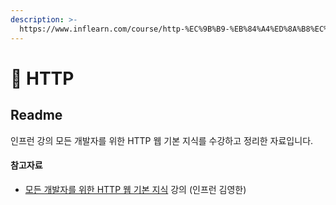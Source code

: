 ```yaml
---
description: >-
  https://www.inflearn.com/course/http-%EC%9B%B9-%EB%84%A4%ED%8A%B8%EC%9B%8C%ED%81%AC/dashboard
---
```


# 📕 HTTP

## Readme

인프런 강의 모든 개발자를 위한 HTTP 웹 기본 지식를 수강하고 정리한 자료입니다.



#### 참고자료&#x20;

* [모든 개발자를 위한 HTTP 웹 기본 지식](https://www.inflearn.com/course/http-%EC%9B%B9-%EB%84%A4%ED%8A%B8%EC%9B%8C%ED%81%AC/dashboard) 강의 (인프런 김영한)
